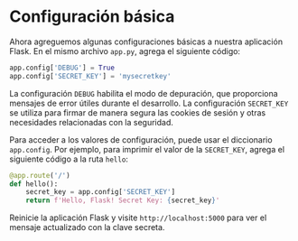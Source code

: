 # Configuración básica

Ahora agreguemos algunas configuraciones básicas a nuestra aplicación Flask. En el mismo archivo `app.py`, agrega el siguiente código:

```python
app.config['DEBUG'] = True
app.config['SECRET_KEY'] = 'mysecretkey'
```

La configuración `DEBUG` habilita el modo de depuración, que proporciona mensajes de error útiles durante el desarrollo. La configuración `SECRET_KEY` se utiliza para firmar de manera segura las cookies de sesión y otras necesidades relacionadas con la seguridad.

Para acceder a los valores de configuración, puede usar el diccionario `app.config`. Por ejemplo, para imprimir el valor de la `SECRET_KEY`, agrega el siguiente código a la ruta `hello`:

```python
@app.route('/')
def hello():
    secret_key = app.config['SECRET_KEY']
    return f'Hello, Flask! Secret Key: {secret_key}'
```

Reinicie la aplicación Flask y visite `http://localhost:5000` para ver el mensaje actualizado con la clave secreta.

